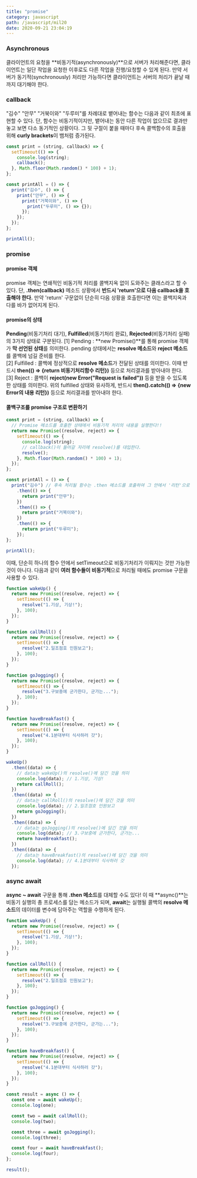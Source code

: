 ```yaml
---
title: "promise"
category: javascript
path: /javascript/mil20
date: 2020-09-21 23:04:19
---
```


### Asynchronous

클라이언트의 요청을 **비동기적(asynchronously)**으로 서버가 처리해준다면, 클라이언트는 일단 작업을 요청한 이후로도 다른 작업을 진행/요청할 수 있게 된다. 만약 서버가 동기적(synchronously) 처리만 가능하다면 클라이언트는 서버의 처리가 끝날 때까지 대기해야 한다.

### callback

"김수" "안무" "거북이와" "두루미"를 차례대로 뱉어내는 함수는 다음과 같이 최초에 표현할 수 있다. 단, 함수는 비동기적이지만, 뱉어내는 동안 다른 작업이 없으므로 결과만 놓고 보면 다소 동기적인 상황이다. 그 뒷 구절이 붙을 때마다 후속 콜백함수의 호출을 위해 **curly brackets**이 뱀처럼 증가된다.

```jsx
const print = (string, callback) => {
  setTimeout(() => {
    console.log(string);
    callback();
  }, Math.floor(Math.random() * 100) + 1);
};

const printAll = () => {
  print("김수", () => {
    print("안무", () => {
      print("거북이와", () => {
        print("두루미", () => {});
      });
    });
  });
};

printAll();
```

### promise

#### promise 객체

promise 객체는 연쇄적인 비동기적 처리를 콜백지옥 없이 도와주는 클래스라고 할 수 있다. 단, **.then(callback)** 메소드 상황에서 **반드시 'return'으로 다음 callback을 호출해야 한다.** 만약 'return' 구문없이 단순히 다음 상황을 호출한다면 이는 콜백지옥과 다를 바가 없어지게 된다.

#### promise의 상태

**Pending**(비동기처리 대기), **Fulfilled**(비동기처리 완료), **Rejected**(비동기처리 실패)의 3가지 상태로 구분된다.
[1] Pending : **new Promise()**를 통해 promise 객체가 **막 선언된 상태**를 의미한다. pending 상태에서는 **resolve 메소드**와 **reject 메소드**를 콜백에 넘길 준비를 한다.  
[2] Fulfilled : 콜백에 정상적으로 **resolve 메소드**가 전달된 상태를 의미한다. 이때 반드시 **then(() => {return 비동기처리함수 리턴})** 등으로 처리결과를 받아내야 한다.  
[3] Reject : 콜백이 **reject(new Error("Request is failed"))** 등을 받을 수 있도록 한 상태를 의미한다. 위의 fulfilled 상태와 유사하게, 반드시 **then().catch(() ⇒ {new Error의 내용 리턴})** 등으로 처리결과를 받아내야 한다.

#### 콜백구조를 promise 구조로 변환하기

```jsx
const print = (string, callback) => {
  // Promise 메소드를 호출한 상태에서 비동기적 처리의 내용을 실행한다!!
  return new Promise((resolve, reject) => {
    setTimeout(() => {
      console.log(string);
      // callback()이 들어갈 자리에 resolve()를 대입한다.
      resolve();
    }, Math.floor(Math.random() * 100) + 1);
  });
};

const printAll = () => {
  print("김수") // 후속 처리될 함수는 .then 메소드를 호출하여 그 안에서 '리턴'으로 처리한다!!
    .then(() => {
      return print("안무");
    })
    .then(() => {
      return print("거북이와");
    })
    .then(() => {
      return print("두루미");
    });
};

printAll();
```

이때, 단순히 하나의 함수 안에서 setTimeout으로 비동기처리가 이뤄지는 것만 가능한 것이 아니다. 다음과 같이 **여러 함수들이 비동기적**으로 처리될 때에도 promise 구문을 사용할 수 있다.

```jsx
function wakeUp() {
  return new Promise((resolve, reject) => {
    setTimeout(() => {
      resolve("1.기상, 기상!");
    }, 100);
  });
}

function callRoll() {
  return new Promise((resolve, reject) => {
    setTimeout(() => {
      resolve("2.일조점호 인원보고");
    }, 100);
  });
}

function goJogging() {
  return new Promise((resolve, reject) => {
    setTimeout(() => {
      resolve("3.구보중에 군가한다, 군가는...");
    }, 100);
  });
}

function haveBreakfast() {
  return new Promise((resolve, reject) => {
    setTimeout(() => {
      resolve("4.1분대부터 식사하러 갓");
    }, 100);
  });
}

wakeUp()
  .then((data) => {
    // data는 wakeUp()의 resolve()에 담긴 것을 의미
    console.log(data); // 1.기상, 기상!
    return callRoll();
  })
  .then((data) => {
    // data는 callRoll()의 resolve()에 담긴 것을 의미
    console.log(data); // 2.일조점호 인원보고
    return goJogging();
  })
  .then((data) => {
    // data는 goJogging()의 resolve()에 담긴 것을 의미
    console.log(data); // 3.구보중에 군가한다, 군가는...
    return haveBreakfast();
  })
  .then((data) => {
    // data는 haveBreakfast()의 resolve()에 담긴 것을 의미
    console.log(data); // 4.1분대부터 식사하러 갓
  });
```

### async await

**async ~ await** 구문을 통해 **.then 메소드**를 대체할 수도 있다! 이 때 **async()**는 비동기 실행의 총 프로세스를 담는 메소드가 되며, **await**는 실행될 콜백의 **resolve 메소드**의 데이터를 변수에 담아주는 역할을 수행하게 된다.

```jsx
function wakeUp() {
  return new Promise((resolve, reject) => {
    setTimeout(() => {
      resolve("1.기상, 기상!");
    }, 100);
  });
}

function callRoll() {
  return new Promise((resolve, reject) => {
    setTimeout(() => {
      resolve("2.일조점호 인원보고");
    }, 100);
  });
}

function goJogging() {
  return new Promise((resolve, reject) => {
    setTimeout(() => {
      resolve("3.구보중에 군가한다, 군가는...");
    }, 100);
  });
}

function haveBreakfast() {
  return new Promise((resolve, reject) => {
    setTimeout(() => {
      resolve("4.1분대부터 식사하러 갓");
    }, 100);
  });
}

const result = async () => {
  const one = await wakeUp();
  console.log(one);

  const two = await callRoll();
  console.log(two);

  const three = await goJogging();
  console.log(three);

  const four = await haveBreakfast();
  console.log(four);
};

result();
```
